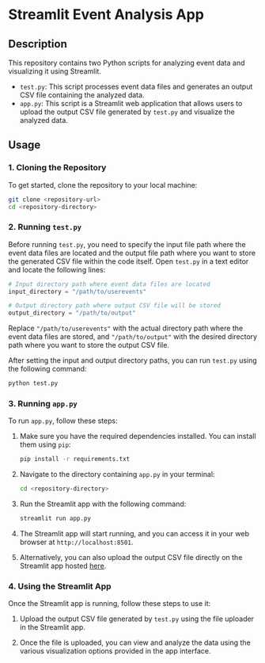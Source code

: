 # Streamlit Event Analysis App

## Description
This repository contains two Python scripts for analyzing event data and visualizing it using Streamlit.

- `test.py`: This script processes event data files and generates an output CSV file containing the analyzed data.
- `app.py`: This script is a Streamlit web application that allows users to upload the output CSV file generated by `test.py` and visualize the analyzed data.

## Usage

### 1. Cloning the Repository
To get started, clone the repository to your local machine:

```bash
git clone <repository-url>
cd <repository-directory>
```

### 2. Running `test.py`
Before running `test.py`, you need to specify the input file path where the event data files are located and the output file path where you want to store the generated CSV file within the code itself. Open `test.py` in a text editor and locate the following lines:

```python
# Input directory path where event data files are located
input_directory = "/path/to/userevents"

# Output directory path where output CSV file will be stored
output_directory = "/path/to/output"
```

Replace `"/path/to/userevents"` with the actual directory path where the event data files are stored, and `"/path/to/output"` with the desired directory path where you want to store the output CSV file.

After setting the input and output directory paths, you can run `test.py` using the following command:

```bash
python test.py
```

### 3. Running `app.py`
To run `app.py`, follow these steps:

1. Make sure you have the required dependencies installed. You can install them using `pip`:

   ```bash
   pip install -r requirements.txt
   ```

2. Navigate to the directory containing `app.py` in your terminal:

   ```bash
   cd <repository-directory>
   ```

3. Run the Streamlit app with the following command:

   ```bash
   streamlit run app.py
   ```

4. The Streamlit app will start running, and you can access it in your web browser at `http://localhost:8501`.

5. Alternatively, you can also upload the output CSV file directly on the Streamlit app hosted [here](https://userevents-statsgit-htwp2auadft8mahc8wvkwu.streamlit.app/).

### 4. Using the Streamlit App
Once the Streamlit app is running, follow these steps to use it:

1. Upload the output CSV file generated by `test.py` using the file uploader in the Streamlit app.

2. Once the file is uploaded, you can view and analyze the data using the various visualization options provided in the app interface.

